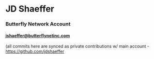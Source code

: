 # JD Shaeffer
### Butterfly Network Account
#### jshaeffer@butterflynetinc.com
(all commits here are synced as private contributions w/ main account - https://github.com/jdshaeffer

<!---
jshaefferbfly/jshaefferbfly is a ✨ special ✨ repository because its `README.md` (this file) appears on your GitHub profile.
You can click the Preview link to take a look at your changes.
--->
